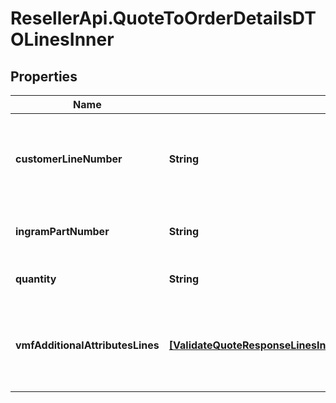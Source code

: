 # ResellerApi.QuoteToOrderDetailsDTOLinesInner

## Properties

Name | Type | Description | Notes
------------ | ------------- | ------------- | -------------
**customerLineNumber** | **String** | The reseller&#39;s line item number for reference in their system. | [optional] 
**ingramPartNumber** | **String** | Unique IngramMicro part number. | [optional] 
**quantity** | **String** | The quantity of the line item. | [optional] 
**vmfAdditionalAttributesLines** | [**[ValidateQuoteResponseLinesInnerVmfAdditionalAttributesLinesInner]**](ValidateQuoteResponseLinesInnerVmfAdditionalAttributesLinesInner.md) | The object containing the list of fields required at a line level by the vendor. | [optional] 


